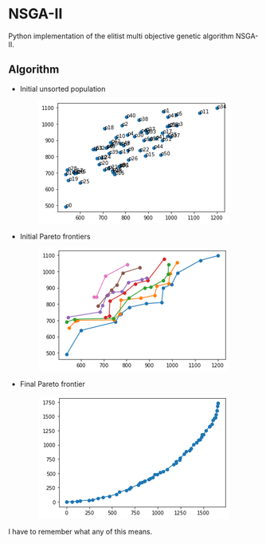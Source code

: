 # NSGA-II
Python implementation of the elitist multi objective genetic algorithm NSGA-II.

## Algorithm
* Initial unsorted population

<p align="center">
<img src="/media/unsorted_population.png"/>
</p>

* Initial Pareto frontiers

<p align="center">
<img src="/media/initial_pareto_frontiers.png"/>
</p>

* Final Pareto frontier

<p align="center">
<img src="/media/final_pareto_frontier.png"/>
</p>

I have to remember what any of this means.
